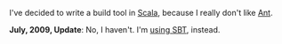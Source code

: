 
I've decided to write a build tool in [Scala][], because I really don't
like [Ant][].

**July, 2009, Update**: No, I haven't. I'm [using SBT][], instead.

[Scala]: http://www.scala-lang.org/
[Ant]: http://ant.apache.org/
[using SBT]: 92.html
